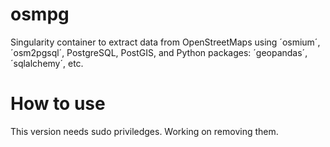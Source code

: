 # osmpg
Singularity container to extract data from OpenStreetMaps using ´osmium´, ´osm2pgsql´, PostgreSQL, PostGIS, and Python packages: ´geopandas´, ´sqlalchemy´, etc.

# How to use
This version needs sudo priviledges. Working on removing them.
